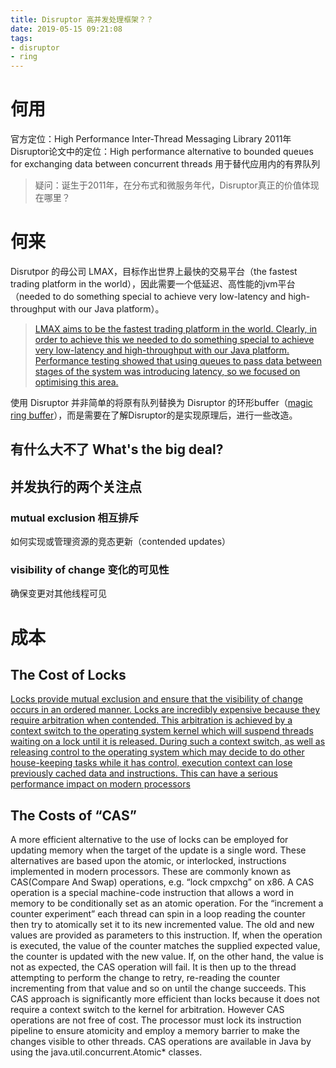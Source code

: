 ```yaml
---
title: Disruptor 高并发处理框架？？
date: 2019-05-15 09:21:08
tags: 
- disruptor
- ring
---
```

# 何用
官方定位：High Performance Inter-Thread Messaging Library
2011年Disruptor论文中的定位：High performance alternative to bounded queues for exchanging data between concurrent threads
用于替代应用内的有界队列
> 疑问：诞生于2011年，在分布式和微服务年代，Disruptor真正的价值体现在哪里？

# 何来
Disrutpor 的母公司 LMAX，目标作出世界上最快的交易平台（the fastest trading platform in the world），因此需要一个低延迟、高性能的jvm平台（needed to do something special to achieve very low-latency and high-throughput with our Java platform）。

> [LMAX aims to be the fastest trading platform in the world. Clearly, in order to achieve this we needed to do something special to achieve very low-latency and high-throughput with our Java platform. Performance testing showed that using queues to pass data between stages of the system was introducing latency, so we focused on optimising this area.](https://lmax-exchange.github.io/disruptor/) 

使用 Disruptor 并非简单的将原有队列替换为 Disruptor 的环形buffer（[magic ring buffer](http://mechanitis.blogspot.com/2011/06/dissecting-disruptor-whats-so-special.html)），而是需要在了解Disruptor的是实现原理后，进行一些改造。

## 有什么大不了 What's the big deal?

## 并发执行的两个关注点
### mutual exclusion 相互排斥
如何实现或管理资源的竞态更新（contended updates）

### visibility of change 变化的可见性
确保变更对其他线程可见

# 成本
## The Cost of Locks
[Locks provide mutual exclusion and ensure that the visibility of change occurs in an ordered manner. Locks are incredibly expensive because they require arbitration when contended. This arbitration is achieved by a context switch to the operating system kernel which will suspend threads waiting on a lock until it is released. During such a context switch, as well as releasing control to the operating system which may decide to do other house-keeping tasks while it has control, execution context can lose previously cached data and instructions. This can have a serious performance impact on modern processors](http://lmax-exchange.github.io/disruptor/files/Disruptor-1.0.pdf)

## The Costs of “CAS”
A more efficient alternative to the use of locks can be employed for updating memory when the target of the update is a single word. These alternatives are based upon the atomic, or interlocked, instructions implemented in modern processors. These are commonly known as CAS(Compare And Swap) operations, e.g. “lock cmpxchg” on x86. A CAS operation is a special machine-code instruction that allows a word in memory to be conditionally set as an atomic operation. For the “increment a counter experiment” each thread can spin in a loop reading the counter then try to atomically set it to its new incremented value. The old and new values are provided as parameters to this instruction. If, when the operation is executed, the value of the counter matches the supplied expected value, the counter is updated with the new value. If, on the other hand, the value is not as expected, the CAS operation will fail. It is then up to the thread attempting to perform the change to retry, re-reading the counter incrementing from that value and so on until the change succeeds. This CAS approach is significantly more efficient than locks because it does not require a context switch to the kernel for arbitration. However CAS operations are not free of cost. The processor must lock its instruction pipeline to ensure atomicity and employ a memory barrier to make the changes visible to other threads. CAS operations are available in Java by using the java.util.concurrent.Atomic* classes. 
